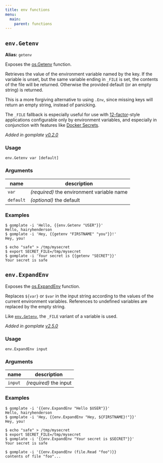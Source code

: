 ```yaml
---
title: env functions
menu:
  main:
    parent: functions
---
```


[12-factor]: https://12factor.net
[Docker Secrets]: https://docs.docker.com/engine/swarm/secrets/#build-support-for-docker-secrets-into-your-images

## `env.Getenv`

**Alias:** `getenv`

Exposes the [os.Getenv](https://pkg.go.dev/os/#Getenv) function.

Retrieves the value of the environment variable named by the key. If the
variable is unset, but the same variable ending in `_FILE` is set, the contents
of the file will be returned. Otherwise the provided default (or an empty
string) is returned.

This is a more forgiving alternative to using `.Env`, since missing keys will
return an empty string, instead of panicking.

The `_FILE` fallback is especially useful for use with [12-factor][]-style
applications configurable only by environment variables, and especially in
conjunction with features like [Docker Secrets][].

_Added in gomplate [v0.2.0](https://github.com/hairyhenderson/gomplate/releases/tag/v0.2.0)_
### Usage

```
env.Getenv var [default]
```

### Arguments

| name | description |
|------|-------------|
| `var` | _(required)_ the environment variable name |
| `default` | _(optional)_ the default |

### Examples

```console
$ gomplate -i 'Hello, {{env.Getenv "USER"}}'
Hello, hairyhenderson
$ gomplate -i 'Hey, {{getenv "FIRSTNAME" "you"}}!'
Hey, you!
```
```console
$ echo "safe" > /tmp/mysecret
$ export SECRET_FILE=/tmp/mysecret
$ gomplate -i 'Your secret is {{getenv "SECRET"}}'
Your secret is safe
```

## `env.ExpandEnv`

Exposes the [os.ExpandEnv](https://pkg.go.dev/os/#ExpandEnv) function.

Replaces `${var}` or `$var` in the input string according to the values of the
current environment variables. References to undefined variables are replaced by the empty string.

Like [`env.Getenv`](#envgetenv), the `_FILE` variant of a variable is used.

_Added in gomplate [v2.5.0](https://github.com/hairyhenderson/gomplate/releases/tag/v2.5.0)_
### Usage

```
env.ExpandEnv input
```

### Arguments

| name | description |
|------|-------------|
| `input` | _(required)_ the input |

### Examples

```console
$ gomplate -i '{{env.ExpandEnv "Hello $USER"}}'
Hello, hairyhenderson
$ gomplate -i 'Hey, {{env.ExpandEnv "Hey, ${FIRSTNAME}!"}}'
Hey, you!
```
```console
$ echo "safe" > /tmp/mysecret
$ export SECRET_FILE=/tmp/mysecret
$ gomplate -i '{{env.ExpandEnv "Your secret is $SECRET"}}'
Your secret is safe
```
```console
$ gomplate -i '{{env.ExpandEnv (file.Read "foo")}}
contents of file "foo"...
```
